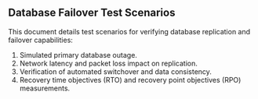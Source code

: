 ## Database Failover Test Scenarios

This document details test scenarios for verifying database replication and failover capabilities:
1. Simulated primary database outage.
2. Network latency and packet loss impact on replication.
3. Verification of automated switchover and data consistency.
4. Recovery time objectives (RTO) and recovery point objectives (RPO) measurements.
